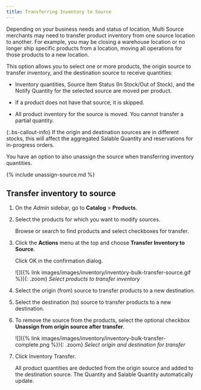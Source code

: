 ```yaml
---
title: Transferring Inventory to Source
---
```


Depending on your business needs and status of location, Multi Source merchants may need to transfer product inventory from one source location to another. For example, you may be closing a warehouse location or no longer ship specific products from a location, moving all operations for those products to a new location.

This option allows you to select one or more products, the origin source to transfer inventory, and the destination source to receive quantities:

- Inventory quantities, Source Item Status (In Stock/Out of Stock), and the Notify Quantity for the selected source are moved per product.

- If a product does not have that source, it is skipped.

- All product inventory for the source is moved. You cannot transfer a partial quantity.

{:.bs-callout-info}
If the origin and destination sources are in different stocks, this will affect the aggregated Salable Quantity and reservations for in-progress orders.

You have an option to also unassign the source when transferring inventory quantities.

{% include unassign-source.md %}

## Transfer inventory to source

1. On the _Admin_ sidebar, go to **Catalog** > **Products**.

1. Select the products for which you want to modify sources.

   Browse or search to find products and select checkboxes for transfer.

1. Click the **Actions** menu at the top and choose **Transfer Inventory to Source**.

    Click <span class="btn">OK</span> in the confirmation dialog.

    ![]({% link images/images/inventory/inventory-bulk-transfer-source.gif %}){: .zoom}
    _Select products to transfer inventory_

1. Select the origin (from) source to transfer products to a new destination.

1. Select the destination (to) source to transfer products to a new destination.

1. To remove the source from the products, select the optional checkbox **Unassign from origin source after transfer**.

    ![]({% link images/images/inventory/inventory-bulk-transfer-complete.png %}){: .zoom}
    _Select origin and destination for transfer_

1. Click <span class="btn">Inventory Transfer</span>.

   All product quantities are deducted from the origin source and added to the destination source. The Quantity and Salable Quantity automatically update.
